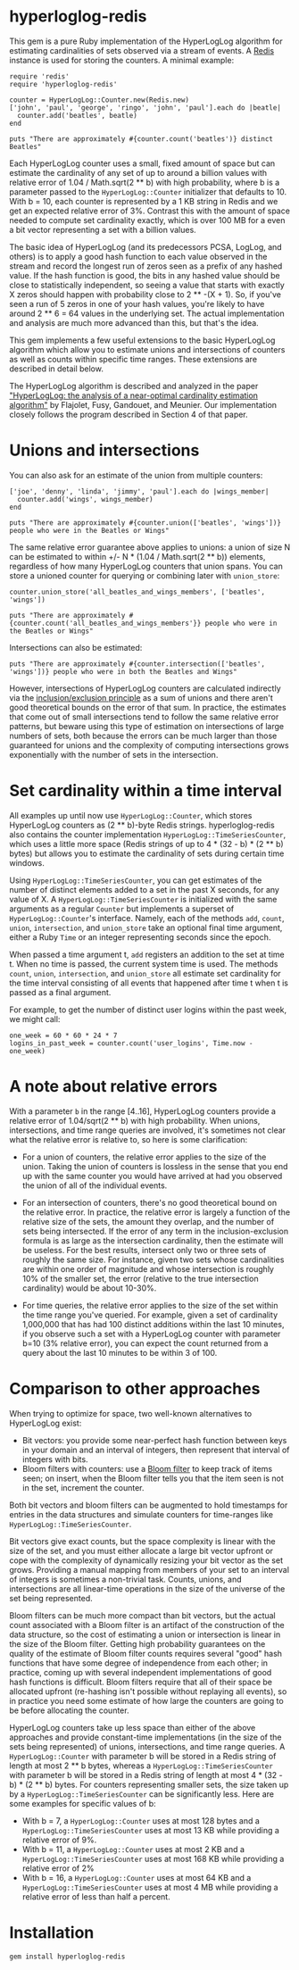 hyperloglog-redis
=================

This gem is a pure Ruby implementation of the HyperLogLog algorithm for estimating 
cardinalities of sets observed via a stream of events. A [Redis](http://redis.io) 
instance is used for storing the counters. A minimal example:

    require 'redis'
    require 'hyperloglog-redis'

    counter = HyperLogLog::Counter.new(Redis.new)
    ['john', 'paul', 'george', 'ringo', 'john', 'paul'].each do |beatle|
      counter.add('beatles', beatle)
    end

    puts "There are approximately #{counter.count('beatles')} distinct Beatles"

Each HyperLogLog counter uses a small, fixed amount of space but can
estimate the cardinality of any set of up to around a billion values with
relative error of 1.04 / Math.sqrt(2 ** b) with high probability, where b is a 
parameter passed to the `HyperLogLog::Counter` initializer that defaults to 10. 
With b = 10, each counter is represented by a 1 KB string in Redis and we get 
an expected relative error of 3%. Contrast this with the amount of space needed 
to compute set cardinality exactly, which is over 100 MB for a even a bit vector 
representing a set with a billion values.

The basic idea of HyperLogLog (and its predecessors PCSA, LogLog, and others) is 
to apply a good hash function to each value observed in the stream and record the longest 
run of zeros seen as a prefix of any hashed value. If the hash 
function is good, the bits in any hashed value should be close to statistically independent, 
so seeing a value that starts with exactly X zeros should happen with probability close to
2 ** -(X + 1). So, if you've seen a run of 5 zeros in one of your hash values, 
you're likely to have around 2 ** 6 = 64 values in the underlying set. The actual 
implementation and analysis are much more advanced than this, but that's the idea.

This gem implements a few useful extensions to the basic HyperLogLog algorithm
which allow you to estimate unions and intersections of counters as well as
counts within specific time ranges. These extensions are described in detail below.

The HyperLogLog algorithm is described and analyzed in the paper 
["HyperLogLog: the analysis of a near-optimal cardinality estimation 
algorithm"](http://algo.inria.fr/flajolet/Publications/FlFuGaMe07.pdf) 
by Flajolet, Fusy, Gandouet, and Meunier. Our implementation closely 
follows the program described in Section 4 of that paper.

Unions and intersections
========================

You can also ask for an estimate of the union from multiple counters:

    ['joe', 'denny', 'linda', 'jimmy', 'paul'].each do |wings_member|
      counter.add('wings', wings_member)
    end

    puts "There are approximately #{counter.union(['beatles', 'wings'])} people who were in the Beatles or Wings"

The same relative error guarantee above applies to unions: a union of
size N can be estimated to within +/- N * (1.04 / Math.sqrt(2 ** b)) elements,
regardless of how many HyperLogLog counters that union spans. You can store 
a unioned counter for querying or combining later with `union_store`:

    counter.union_store('all_beatles_and_wings_members', ['beatles', 'wings'])
    
    puts "There are approximately #{counter.count('all_beatles_and_wings_members'}} people who were in the Beatles or Wings"

Intersections can also be estimated:

    puts "There are approximately #{counter.intersection(['beatles', 'wings'])} people who were in both the Beatles and Wings"

However, intersections of HyperLogLog counters are calculated indirectly via the
[inclusion/exclusion principle](http://en.wikipedia.org/wiki/Inclusion%E2%80%93exclusion_principle)
as a sum of unions and there aren't good theoretical bounds on the error of that sum. In
practice, the estimates that come out of small intersections tend to follow the
same relative error patterns, but beware using this type of estimation on intersections
of large numbers of sets, both because the errors can be much larger than those guaranteed
for unions and the complexity of computing intersections grows exponentially with 
the number of sets in the intersection.

Set cardinality within a time interval
======================================

All examples up until now use `HyperLogLog::Counter`, which stores HyperLogLog
counters as (2 ** b)-byte Redis strings. hyperloglog-redis also contains the counter implementation
`HyperLogLog::TimeSeriesCounter`, which uses a little more space (Redis strings of up to 
4 * (32 - b) * (2 ** b) bytes) but allows you to estimate the cardinality of sets during 
certain time windows.

Using `HyperLogLog::TimeSeriesCounter`, you can get estimates of the number of distinct
elements added to a set in the past X seconds, for any value of X. A `HyperLogLog::TimeSeriesCounter`
is initialized with the same arguments as a regular `Counter` but implements a
superset of `HyperLogLog::Counter`'s interface. Namely, each of the methods `add`,
`count`, `union`, `intersection`, and `union_store` take an optional final time argument,
either a Ruby `Time` or an integer representing seconds since the epoch. 

When passed a time argument t, `add` registers an addition to the set at time t. When no
time is passed, the current system time is used. The methods `count`, `union`,
`intersection`, and `union_store` all estimate set cardinality for the time interval 
consisting of all events that happened after time t when t is passed as a final argument.

For example, to get the number of distinct user logins within the
past week, we might call:

    one_week = 60 * 60 * 24 * 7
    logins_in_past_week = counter.count('user_logins', Time.now - one_week)

A note about relative errors
============================

With a parameter `b` in the range [4..16], HyperLogLog counters provide a relative
error of 1.04/sqrt(2 ** b) with high probability. When unions, intersections, and
time range queries are involved, it's sometimes not clear what the relative error
is relative to, so here is some clarification:

* For a union of counters, the relative error applies to the size of the union. Taking
the union of counters is lossless in the sense that you end up with the same counter
you would have arrived at had you observed the union of all of the individual events.

* For an intersection of counters, there's no good theoretical bound on the relative
error. In practice, the relative error is largely a function of the relative size of
the sets, the amount they overlap, and the number of sets being intersected. If the
error of any term in the inclusion-exclusion formula is as large as the intersection
cardinality, then the estimate will be useless. For the best results, intersect only
two or three sets of roughly the same size. For instance, given two sets whose
cardinalities are within one order of magnitude and whose intersection is roughly 10%
of the smaller set, the error (relative to the true intersection cardinality) would be
about 10-30%.

* For time queries, the relative error applies to the size of the set within the time
range you've queried. For example, given a set of cardinality 1,000,000 that has had
100 distinct additions within the last 10 minutes, if you observe such a set with a
HyperLogLog counter with parameter b=10 (3% relative error), you can expect the count
returned from a query about the last 10 minutes to be within 3 of 100.

Comparison to other approaches
==============================

When trying to optimize for space, two well-known alternatives to HyperLogLog exist:

* Bit vectors: you provide some near-perfect hash function between keys in your domain
and an interval of integers, then represent that interval of integers with bits.
* Bloom filters with counters: use a [Bloom filter](http://en.wikipedia.org/wiki/Bloom_filter) 
to keep track of items seen; on insert, when the Bloom filter tells you that the item
seen is not in the set, increment the counter.

Both bit vectors and bloom filters can be augmented to hold timestamps for entries in the
data structures and simulate counters for time-ranges like `HyperLogLog::TimeSeriesCounter`.

Bit vectors give exact counts, but the space complexity is linear with the size of
the set, and you must either allocate a large bit vector upfront or cope with the complexity
of dynamically resizing your bit vector as the set grows. Providing a manual mapping from
members of your set to an interval of integers is sometimes a non-trivial task. Counts,
unions, and intersections are all linear-time operations in the size of the universe of
the set being represented.

Bloom filters can be much more compact than bit vectors, but the actual count associated
with a Bloom filter is an artifact of the construction of the data structure, so the cost
of estimating a union or intersection is linear in the size of the Bloom filter. Getting
high probability guarantees on the quality of the estimate of Bloom filter counts requires
several "good" hash functions that have some degree of independence from each other; in 
practice, coming up with several independent implementations of good hash functions is 
difficult. Bloom filters require that all of their space be allocated upfront (re-hashing
isn't possible without replaying all events), so in practice you need some estimate of
how large the counters are going to be before allocating the counter.

HyperLogLog counters take up less space than either of the above approaches and provide
constant-time implementations (in the size of the sets being represented) of unions,
intersections, and time range queries. A `HyperLogLog::Counter` with parameter b will
be stored in a Redis string of length at most 2 ** b bytes, whereas a `HyperLogLog::TimeSeriesCounter` with parameter
b will be stored in a Redis string of length at most 4 * (32 - b) * (2 ** b) bytes. For counters representing smaller sets,
the size taken up by a `HyperLogLog::TimeSeriesCounter` can be significantly less. Here
are some examples for specific values of b:

* With b = 7, a `HyperLogLog::Counter` uses at most 128 bytes and a `HyperLogLog::TimeSeriesCounter` uses at most 13 KB while providing a relative error of 9%.
* With b = 11, a `HyperLogLog::Counter` uses at most 2 KB and a `HyperLogLog::TimeSeriesCounter` uses at most 168 KB while providing a relative error of 2%
* With b = 16, a `HyperLogLog::Counter` uses at most 64 KB and a `HyperLogLog::TimeSeriesCounter` uses at most 4 MB while providing a relative error of less than half a percent.

Installation
============

    gem install hyperloglog-redis
